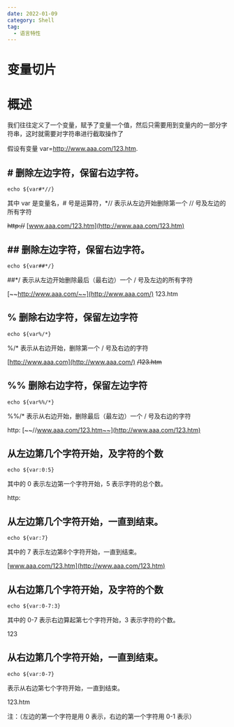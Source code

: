 ```yaml
---
date: 2022-01-09
category: Shell
tag:
  - 语言特性
---
```


# 变量切片

# 概述

我们往往定义了一个变量，赋予了变量一个值，然后只需要用到变量内的一部分字符串，这时就需要对字符串进行截取操作了

假设有变量 var=http://www.aaa.com/123.htm.

## [](http://127.0.0.1:3334/md/?defaultMode=view&fileId=WEBa3a9ec298f689c9b35713cc413789071#%E5%88%A0%E9%99%A4%E5%B7%A6%E8%BE%B9%E5%AD%97%E7%AC%A6%E4%BF%9D%E7%95%99%E5%8F%B3%E8%BE%B9%E5%AD%97%E7%AC%A6)# 删除左边字符，保留右边字符。

```plain
echo ${var#*//}
```

其中 var 是变量名，# 号是运算符，*// 表示从左边开始删除第一个 // 号及左边的所有字符

~~http://~~ [www.aaa.com/123.htm](http://www.aaa.com/123.htm)

## [](http://127.0.0.1:3334/md/?defaultMode=view&fileId=WEBa3a9ec298f689c9b35713cc413789071#%E5%88%A0%E9%99%A4%E5%B7%A6%E8%BE%B9%E5%AD%97%E7%AC%A6%E4%BF%9D%E7%95%99%E5%8F%B3%E8%BE%B9%E5%AD%97%E7%AC%A6-2)## 删除左边字符，保留右边字符。

```plain
echo ${var##*/}
```

##*/ 表示从左边开始删除最后（最右边）一个 / 号及左边的所有字符

[~~http://www.aaa.com/~~](http://www.aaa.com/) 123.htm

## [](http://127.0.0.1:3334/md/?defaultMode=view&fileId=WEBa3a9ec298f689c9b35713cc413789071#%E5%88%A0%E9%99%A4%E5%8F%B3%E8%BE%B9%E5%AD%97%E7%AC%A6%E4%BF%9D%E7%95%99%E5%B7%A6%E8%BE%B9%E5%AD%97%E7%AC%A6)% 删除右边字符，保留左边字符

```plain
echo ${var%/*}
```

%/* 表示从右边开始，删除第一个 / 号及右边的字符

[http://www.aaa.com](http://www.aaa.com/) ~~/123.htm~~

## [](http://127.0.0.1:3334/md/?defaultMode=view&fileId=WEBa3a9ec298f689c9b35713cc413789071#%E5%88%A0%E9%99%A4%E5%8F%B3%E8%BE%B9%E5%AD%97%E7%AC%A6%E4%BF%9D%E7%95%99%E5%B7%A6%E8%BE%B9%E5%AD%97%E7%AC%A6-2)%% 删除右边字符，保留左边字符

```plain
echo ${var%%/*}
```

%%/* 表示从右边开始，删除最后（最左边）一个 / 号及右边的字符

http: [~~//www.aaa.com/123.htm~~](http://www.aaa.com/123.htm)

## [](http://127.0.0.1:3334/md/?defaultMode=view&fileId=WEBa3a9ec298f689c9b35713cc413789071#%E4%BB%8E%E5%B7%A6%E8%BE%B9%E7%AC%AC%E5%87%A0%E4%B8%AA%E5%AD%97%E7%AC%A6%E5%BC%80%E5%A7%8B%E5%8F%8A%E5%AD%97%E7%AC%A6%E7%9A%84%E4%B8%AA%E6%95%B0)从左边第几个字符开始，及字符的个数

```plain
echo ${var:0:5}
```

其中的 0 表示左边第一个字符开始，5 表示字符的总个数。

http:

## [](http://127.0.0.1:3334/md/?defaultMode=view&fileId=WEBa3a9ec298f689c9b35713cc413789071#%E4%BB%8E%E5%B7%A6%E8%BE%B9%E7%AC%AC%E5%87%A0%E4%B8%AA%E5%AD%97%E7%AC%A6%E5%BC%80%E5%A7%8B%E4%B8%80%E7%9B%B4%E5%88%B0%E7%BB%93%E6%9D%9F)从左边第几个字符开始，一直到结束。

```plain
echo ${var:7}
```

其中的 7 表示左边第8个字符开始，一直到结束。

[www.aaa.com/123.htm](http://www.aaa.com/123.htm)

## [](http://127.0.0.1:3334/md/?defaultMode=view&fileId=WEBa3a9ec298f689c9b35713cc413789071#%E4%BB%8E%E5%8F%B3%E8%BE%B9%E7%AC%AC%E5%87%A0%E4%B8%AA%E5%AD%97%E7%AC%A6%E5%BC%80%E5%A7%8B%E5%8F%8A%E5%AD%97%E7%AC%A6%E7%9A%84%E4%B8%AA%E6%95%B0)从右边第几个字符开始，及字符的个数

```plain
echo ${var:0-7:3}
```

其中的 0-7 表示右边算起第七个字符开始，3 表示字符的个数。

123

## [](http://127.0.0.1:3334/md/?defaultMode=view&fileId=WEBa3a9ec298f689c9b35713cc413789071#%E4%BB%8E%E5%8F%B3%E8%BE%B9%E7%AC%AC%E5%87%A0%E4%B8%AA%E5%AD%97%E7%AC%A6%E5%BC%80%E5%A7%8B%E4%B8%80%E7%9B%B4%E5%88%B0%E7%BB%93%E6%9D%9F)从右边第几个字符开始，一直到结束。

```plain
echo ${var:0-7}
```

表示从右边第七个字符开始，一直到结束。

123.htm

注：（左边的第一个字符是用 0 表示，右边的第一个字符用 0-1 表示）

